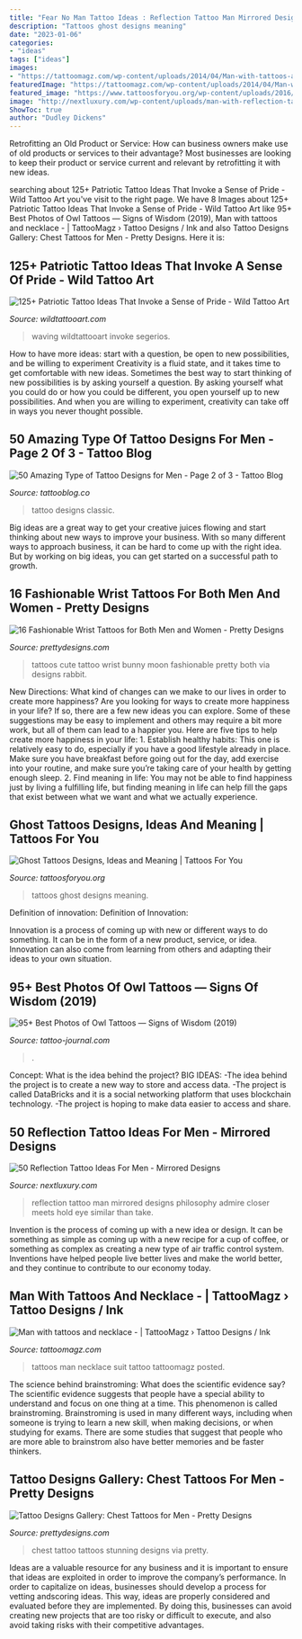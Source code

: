 ```yaml
---
title: "Fear No Man Tattoo Ideas : Reflection Tattoo Man Mirrored Designs Philosophy Admire Closer Meets Hold Eye Similar Than Take"
description: "Tattoos ghost designs meaning"
date: "2023-01-06"
categories:
- "ideas"
tags: ["ideas"]
images:
- "https://tattoomagz.com/wp-content/uploads/2014/04/Man-with-tattoos-and-necklace-636x900.jpg"
featuredImage: "https://tattoomagz.com/wp-content/uploads/2014/04/Man-with-tattoos-and-necklace-636x900.jpg"
featured_image: "https://www.tattoosforyou.org/wp-content/uploads/2016/10/Ghost-Tattoos-for-Men.jpg"
image: "http://nextluxury.com/wp-content/uploads/man-with-reflection-tattoo-design.jpg"
ShowToc: true
author: "Dudley Dickens"
---
```



Retrofitting an Old Product or Service: How can business owners make use of old products or services to their advantage?
Most businesses are looking to keep their product or service current and relevant by retrofitting it with new ideas.

	

		
searching about 125+ Patriotic Tattoo Ideas That Invoke a Sense of Pride - Wild Tattoo Art you've visit to the right page. We have 8 Images about 125+ Patriotic Tattoo Ideas That Invoke a Sense of Pride - Wild Tattoo Art like 95+ Best Photos of Owl Tattoos — Signs of Wisdom (2019), Man with tattoos and necklace - | TattooMagz › Tattoo Designs / Ink and also Tattoo Designs Gallery: Chest Tattoos for Men - Pretty Designs. Here it is:
		
    
## 125+ Patriotic Tattoo Ideas That Invoke A Sense Of Pride - Wild Tattoo Art

<img loading=lazy src="https://www.wildtattooart.com/wp-content/uploads/2019/09/patriotic-tattoos-101.jpg" onerror="this.onerror=null;this.src='https://tse2.mm.bing.net/th?id=OIP.-lqBks2mQWzEf_q2TdtO9gHaJ4&amp;pid=15.1';" alt="125+ Patriotic Tattoo Ideas That Invoke a Sense of Pride - Wild Tattoo Art">

_Source: wildtattooart.com_

>waving wildtattooart invoke segerios. 

	

How to have more ideas: start with a question, be open to new possibilities, and be willing to experiment
Creativity is a fluid state, and it takes time to get comfortable with new ideas. Sometimes the best way to start thinking of new possibilities is by asking yourself a question. By asking yourself what you could do or how you could be different, you open yourself up to new possibilities. And when you are willing to experiment, creativity can take off in ways you never thought possible.

    
## 50 Amazing Type Of Tattoo Designs For Men - Page 2 Of 3 - Tattoo Blog

<img loading=lazy src="http://tattooblog.co/wp-content/uploads/2017/09/Classic-art-tattoo.jpg" onerror="this.onerror=null;this.src='https://tse3.mm.bing.net/th?id=OIP.uBZqZ6sZsysCoK20unGCBwHaJ4&amp;pid=15.1';" alt="50 Amazing Type of Tattoo Designs for Men - Page 2 of 3 - Tattoo Blog">

_Source: tattooblog.co_

>tattoo designs classic. 

	

Big ideas are a great way to get your creative juices flowing and start thinking about new ways to improve your business. With so many different ways to approach business, it can be hard to come up with the right idea. But by working on big ideas, you can get started on a successful path to growth.

    
## 16 Fashionable Wrist Tattoos For Both Men And Women - Pretty Designs

<img loading=lazy src="http://www.prettydesigns.com/wp-content/uploads/2014/11/Cute-Bunny-and-Moon-Tattoo.jpg" onerror="this.onerror=null;this.src='https://tse1.mm.bing.net/th?id=OIP.0tCyLMN1pmvgtUinFPBicwHaJ3&amp;pid=15.1';" alt="16 Fashionable Wrist Tattoos for Both Men and Women - Pretty Designs">

_Source: prettydesigns.com_

>tattoos cute tattoo wrist bunny moon fashionable pretty both via designs rabbit. 

	

New Directions: What kind of changes can we make to our lives in order to create more happiness?
Are you looking for ways to create more happiness in your life? If so, there are a few new ideas you can explore. Some of these suggestions may be easy to implement and others may require a bit more work, but all of them can lead to a happier you. Here are five tips to help create more happiness in your life: 1. Establish healthy habits: This one is relatively easy to do, especially if you have a good lifestyle already in place. Make sure you have breakfast before going out for the day, add exercise into your routine, and make sure you’re taking care of your health by getting enough sleep. 2. Find meaning in life: You may not be able to find happiness just by living a fulfilling life, but finding meaning in life can help fill the gaps that exist between what we want and what we actually experience.

    
## Ghost Tattoos Designs, Ideas And Meaning | Tattoos For You

<img loading=lazy src="https://www.tattoosforyou.org/wp-content/uploads/2016/10/Ghost-Tattoos-for-Men.jpg" onerror="this.onerror=null;this.src='https://tse1.mm.bing.net/th?id=OIP.8wGkjxRnGZK17miuN9Lx7AHaJ3&amp;pid=15.1';" alt="Ghost Tattoos Designs, Ideas and Meaning | Tattoos For You">

_Source: tattoosforyou.org_

>tattoos ghost designs meaning. 

	

Definition of innovation:
Definition of Innovation: 

Innovation is a process of coming up with new or different ways to do something. It can be in the form of a new product, service, or idea. Innovation can also come from learning from others and adapting their ideas to your own situation.

    
## 95+ Best Photos Of Owl Tattoos — Signs Of Wisdom (2019)

<img loading=lazy src="https://tattoo-journal.com/wp-content/uploads/2015/06/muzskie-tatuirovki-6-650x955.jpg" onerror="this.onerror=null;this.src='https://tse3.mm.bing.net/th?id=OIP.8Ag1dzzHk9kekvd4IXy-4AHaK4&amp;pid=15.1';" alt="95+ Best Photos of Owl Tattoos — Signs of Wisdom (2019)">

_Source: tattoo-journal.com_

>. 

	

Concept: What is the idea behind the project?
BIG IDEAS: 
-The idea behind the project is to create a new way to store and access data. 
-The project is called DataBricks and it is a social networking platform that uses blockchain technology. 
-The project is hoping to make data easier to access and share.

    
## 50 Reflection Tattoo Ideas For Men - Mirrored Designs

<img loading=lazy src="http://nextluxury.com/wp-content/uploads/man-with-reflection-tattoo-design.jpg" onerror="this.onerror=null;this.src='https://tse1.mm.bing.net/th?id=OIP.GxJY6nEc0Kk96PMSAzT5XAAAAA&amp;pid=15.1';" alt="50 Reflection Tattoo Ideas For Men - Mirrored Designs">

_Source: nextluxury.com_

>reflection tattoo man mirrored designs philosophy admire closer meets hold eye similar than take. 

	

Invention is the process of coming up with a new idea or design. It can be something as simple as coming up with a new recipe for a cup of coffee, or something as complex as creating a new type of air traffic control system. Inventions have helped people live better lives and make the world better, and they continue to contribute to our economy today.

    
## Man With Tattoos And Necklace - | TattooMagz › Tattoo Designs / Ink

<img loading=lazy src="https://tattoomagz.com/wp-content/uploads/2014/04/Man-with-tattoos-and-necklace-636x900.jpg" onerror="this.onerror=null;this.src='https://tse1.mm.bing.net/th?id=OIP.ezfXK8Z-DPq_GlcrGK1DXwDSEp&amp;pid=15.1';" alt="Man with tattoos and necklace - | TattooMagz › Tattoo Designs / Ink">

_Source: tattoomagz.com_

>tattoos man necklace suit tattoo tattoomagz posted. 

	

The science behind brainstroming: What does the scientific evidence say?
The scientific evidence suggests that people have a special ability to understand and focus on one thing at a time. This phenomenon is called brainstroming. Brainstroming is used in many different ways, including when someone is trying to learn a new skill, when making decisions, or when studying for exams. There are some studies that suggest that people who are more able to brainstrom also have better memories and be faster thinkers.

    
## Tattoo Designs Gallery: Chest Tattoos For Men - Pretty Designs

<img loading=lazy src="http://www.prettydesigns.com/wp-content/uploads/2014/10/Stunning-Chest-Tattoo.jpg" onerror="this.onerror=null;this.src='https://tse4.mm.bing.net/th?id=OIP.xBDuquf_kBUZUG0UWVVm6gHaLH&amp;pid=15.1';" alt="Tattoo Designs Gallery: Chest Tattoos for Men - Pretty Designs">

_Source: prettydesigns.com_

>chest tattoo tattoos stunning designs via pretty. 

	

Ideas are a valuable resource for any business and it is important to ensure that ideas are exploited in order to improve the company’s performance. In order to capitalize on ideas, businesses should develop a process for vetting andscoring ideas. This way, ideas are properly considered and evaluated before they are implemented. By doing this, businesses can avoid creating new projects that are too risky or difficult to execute, and also avoid taking risks with their competitive advantages.

